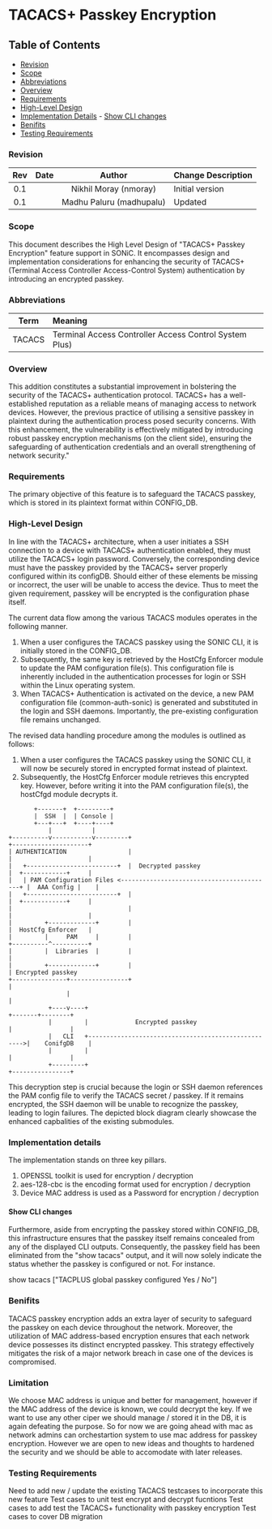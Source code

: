 # TACACS+ Passkey Encryption #


## Table of Contents

- [Revision](#revision)
- [Scope](#scope)
- [Abbreviations](#abbreviations)
- [Overview](#overview)
- [Requirements](#requirements)
- [High-Level Design](#high-level-design)
- [Implementation Details](#implementation-details)
        - [Show CLI changes](@show-cli-changes)
- [Benifits](#benifits)
- [Testing Requirements](#testing-requirements)



### Revision

 | Rev |     Date    |       Author         | Change Description                |
 |:---:|:-----------:|:--------------------:|-----------------------------------|
 | 0.1 |             | Nikhil Moray (nmoray)| Initial version                   |
 | 0.1 |             | Madhu Paluru (madhupalu)| Updated                        |


 ### Scope

This document describes the High Level Design of "TACACS+ Passkey Encryption" feature support in SONiC. It encompasses design and implementation considerations for enhancing the security of TACACS+ (Terminal Access Controller Access-Control System) authentication by introducing an encrypted passkey.


### Abbreviations

 | Term    |     Meaning                                                        |
 |:-------:|:-------------------------------------------------------|
 | TACACS  | Terminal Access Controller Access Control System Plus) |

### Overview

This addition constitutes a substantial improvement in bolstering the security of the TACACS+ authentication protocol. TACACS+ has a well-established reputation as a reliable means of managing access to network devices. However, the previous practice of utilising a sensitive passkey in plaintext during the authentication process posed security concerns. With this enhancement, the vulnerability is effectively mitigated by introducing robust passkey encryption mechanisms (on the client side), ensuring the safeguarding of authentication credentials and an overall strengthening of network security."


### Requirements

The primary objective of this feature is to safeguard the TACACS passkey, which is stored in its plaintext format within CONFIG_DB.


### High-Level Design

In line with the TACACS+ architecture, when a user initiates a SSH connection to a device with TACACS+ authentication enabled, they must utilize the TACACS+ login password. Conversely, the corresponding device must have the passkey provided by the TACACS+ server properly configured within its configDB. Should either of these elements be missing or incorrect, the user will be unable to access the device. Thus to meet the given requirement, passkey will be encrypted is the configuration phase itself.

The current data flow among the various TACACS modules operates in the following manner.

1. When a user configures the TACACS passkey using the SONIC CLI, it is initially stored in the CONFIG_DB.
2. Subsequently, the same key is retrieved by the HostCfg Enforcer module to update the PAM configuration file(s). This configuration file is inherently included in the authentication processes for login or SSH within the Linux operating system. 
3. When TACACS+ Authentication is activated on the device, a new PAM configuration file (common-auth-sonic) is generated and substituted in the login and SSH daemons. Importantly, the pre-existing configuration file remains unchanged.

The revised data handling procedure among the modules is outlined as follows:

1. When a user configures the TACACS passkey using the SONIC CLI, it will now be securely stored in encrypted format instead of plaintext.
2. Subsequently, the HostCfg Enforcer module retrieves this encrypted key. However, before writing it into the PAM configuration file(s), the hostCfgd module decrypts it. 
```
       +-------+  +---------+
       |  SSH  |  | Console |
       +---+---+  +----+----+
           |           |   
+----------v-----------v---------+                                      +---------------------+
| AUTHENTICATION                 |                                      |                     |
|   +-------------------------+  |  Decrypted passkey                   |  +------------+     |
|   | PAM Configuration Files <------------------------------------------+ |  AAA Config |    |
|   +-------------------------+  |                                      |  +------------+     |
|                                |                                      |                     |
|         +-------------+        |                                      |  HostCfg Enforcer   |
|         |     PAM     |        |                                      +----------^----------+
|         |  Libraries  |        |                                                 |
|         +-------------+        |                                                 | Encrypted passkey
+---------------+----------------+                                                 |
                |                                                                  |
           +----v----+                                                     +-------+--------+
           |         |             Encrypted passkey                       |                |
           |   CLI   +---------------------------------------------------->|    ConifgDB    |
           |         |                                                     |                |
           +---------+                                                     +----------------+
```
This decryption step is crucial because the login or SSH daemon references the PAM config file to verify the TACACS secret / passkey. If it remains encrypted, the SSH daemon will be unable to recognize the passkey, leading to login failures. The depicted block diagram clearly showcase the enhanced capbalities of the existing submodules.


### Implementation details

The implementation stands on three key pillars.
1. OPENSSL toolkit is used for encryption / decryption
2. aes-128-cbc is the encoding format used for encryption / decryption
3. Device MAC address is used as a Password for encryption / decryption


#### Show CLI changes

Furthermore, aside from encrypting the passkey stored within CONFIG_DB, this infrastructure ensures that the passkey itself remains concealed from any of the displayed CLI outputs. Consequently, the passkey field has been eliminated from the "show tacacs" output, and it will now solely indicate the status whether the passkey is configured or not. For instance.

show tacacs
["TACPLUS global passkey configured Yes / No"]


### Benifits

TACACS passkey encryption adds an extra layer of security to safeguard the passkey on each device throughout the network. Moreover, the utilization of MAC address-based encryption ensures that each network device possesses its distinct encrypted passkey. This strategy effectively mitigates the risk of a major network breach in case one of the devices is compromised.

### Limitation
We choose MAC address is unique and better for management, however if the MAC address of the device is known, we could decrypt the key. If we want to use any other ciper we should manage / stored it in the DB, it is again defeating the purpose. So for now we are going ahead with mac as network admins can orchestartion system to use mac address for passkey encryption. However we are open to new ideas and thoughts to hardened the security and we should be able to accomodate with later releases.

### Testing Requirements

Need to add new / update the existing TACACS testcases to incorporate this new feature
Test cases to unit test encrypt and decrypt fucntions 
Test cases to add test the TACACS+ functionality with passkey encryption
Test cases to cover DB migration 
